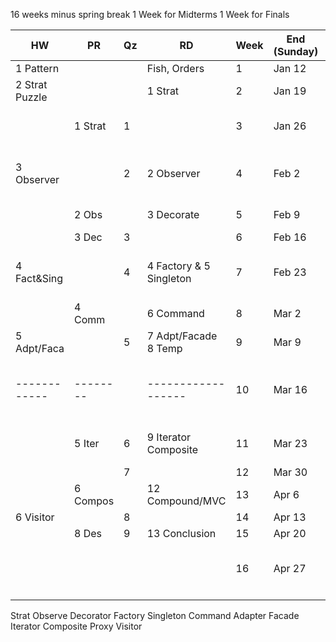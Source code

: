 16 weeks minus spring break 
1 Week for Midterms
1 Week for Finals

| HW             | PR       | Qz  | RD                      | Week | End (Sunday) | Event                              |
| -------------- | -------- | --- | ----------------------- | ---- | ------------ | ---------------------------------- |
| 1 Pattern      |          |     | Fish, Orders            | 1    | Jan 12       |                                    |
| 2 Strat Puzzle |          |     | 1 Strat                 | 2    | Jan 19       |                                    |
|                | 1 Strat  | 1   |                         | 3    | Jan 26       | MLK JR (Jan 20)          [Holiday] |
| 3 Observer     |          | 2   | 2 Observer              | 4    | Feb 2        | Drop (Jan 27) W Grade (Jan 28)     |
|                | 2 Obs    |     | 3 Decorate              | 5    | Feb 9        | Tuition (Feb 5)                    |
|                | 3 Dec    | 3   |                         | 6    | Feb 16       |                                    |
| 4 Fact&Sing    |          | 4   | 4 Factory & 5 Singleton | 7    | Feb 23       | Presidents Day (Feb 17)  [Holiday] |
|                | 4 Comm   |     | 6 Command               | 8    | Mar 2        |                                    |
| 5 Adpt/Faca    |          | 5   | 7 Adpt/Facade 8 Temp    | 9    | Mar 9        | MIDTERM                            |
| ------------   | -------- |     | ------------------      | 10   | Mar 16       | Spring Break (Mar 10-15) [Holiday] |
|                | 5 Iter   | 6   | 9 Iterator Composite    | 11   | Mar 23       | Last to Drop (Mar 17)              |
|                |          | 7   |                         | 12   | Mar 30       |                                    |
|                | 6 Compos |     | 12 Compound/MVC         | 13   | Apr 6        |                                    |
| 6 Visitor      |          | 8   |                         | 14   | Apr 13       |                                    |
|                | 8 Des    | 9   | 13 Conclusion           | 15   | Apr 20       |                                    |
|                |          |     |                         | 16   | Apr 27       | End (Apr 22) / Final (Apr 24-30)   |
|                |          |     |                         |      |              |                                    |


Strat
Observe
Decorator
Factory
Singleton
Command
Adapter
Facade
Iterator
Composite
Proxy
Visitor